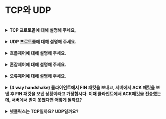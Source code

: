 # TCP와 UDP

<br>

<details>
    <summary><b>TCP 프로토콜에 대해 설명해 주세요,</b></summary>
    <br>
    OSI 7계층에서 4계층인 전송계층에서 사용하는 프로토콜로서 신뢰성있는 데이터 통신을 가능하게 합니다. <br>
    양방향 통신을 하며, 데이터를 순차 전송을 보장합니다. 그리고 TCP는 수신측의 버퍼 오버 플로우를 막기 위한 흐름제어와 네트워크 과부하를 방지하는 혼잡제어의 역할을 수행합니다. 
</details>

<br>

<details>
    <summary><b>UDP 프로토콜에 대해 설명해 주세요.</b></summary>
    <br>
    TCP보다 신뢰성은 떨어지지만, 전송 속다가 일반적으로 빠른 프로토콜입니다. 서로 연결된 네트워크를 통해 팻킷 데이터그램을 전달하는 목적으로 사용합니다. <br>
    그리고 실시간 전송이 필요한 서비스에서 주로 사용합니다. 예를 들면 실시간 유트브 스트림을 예로 들 수 있습니다. 
</details>

<br>

<details>
    <summary><b>흐름제어에 대해 설명해 주세요.</b></summary>
    <br>
    전송자가 데이터를 만드는 속도와 수신자가 데이터를 사용의 속도의 균현을 맞추는 것을 흐름제어라고 할 수 있습니다. 흐름제어를 하기 위해서는 수신측의 수신 위도우 변수를 이용합니다. 
    <br> 흐름제어의 방법은 2가지 입니다. 첫번째는 Stop and Wait 입니다. 매번 전송한 패킷에 대한 확인 응답을 받아야 그 다음 패킷을 전송할 수 있습니다. 이러한 구조로 인해 비효율적이라는 단점이 있습니다.
    <br> 두번쨰는 Sliding Window 입니다. 송신측에서 확인 응답 없이 세그먼트를 전송할 수 있게 하여 데이터 흐름을 동적으로 조절하는 기법입니다. 따라서 송신측에서는 ACK 프레임을 수신하지 않더라도 여러 개의 프레임을 연속적으로 전송할 수 있습니다.
</details>

<br>

<details>
    <summary><b>혼잡제어에 대해 설명해 주세요.</b></summary>
    <br>
    공유자원인 네트워크망의 혼잡을 악화시켜 통신에 충돌이 나게 하는 것을 줄이고, 한정된 자원을 잘 분배하여 원활히 돌아갈 수 있도록 제어하는 것을 혼잡 제어라고 합니다.
    <br>
    방법은 2가지가 있습니다. 
    첫번쨰, AIMD방식은 네트워크에 문제가 없다면 혼잡 윈도우 크기를 1씩증가시키고 혼잡하다면 절반으로 줄이는 방식입니다. 나중에 네트워크에 진입하는 쪽이 불리하지만 시간이 지남에 따라 윈도우 크기가 평형상태로 수렴합니다. 네트워크에 문제가 없는 상황에서 초반에 대역폭을 제대로 활용하는데 시간이 걸린다는 단점이 있습니다.
    <br>
    두번쨰, Slow start 방식은 네트워크에 문제가 없다면 지수적으로 윈도우 크기를 늘리고 혼잡하다면 크기를 1로 만드는 방식입니다. 혼잡제어 정책에는 3ack duplicate, time out, threshold가 사용됩니다. 3ack duplicate는 네트워크에 문제가 발생해 3번의 같은 패킷 번호로 ack가 응답한 상황을 의미합니다. 이런 상황에서는 time out을 기다리지 않고 빠른 재전송을 사용합니다. Threshold는 혼잡 윈도우크기의 임계점을 말합니다. 혼잡제어 정책은 여러가지가 있지만 기본적으로 네트워크가 혼잡하면 윈도우 사이즈를 줄이고 아니면 늘리는 철학을 가지며 3ack duplicate, time out, threshold등을 고려해 장애 상황판단하고 윈도우 사이즈를 조절합니다.
</details>

<br>

<details>
    <summary><b>오류제어에 대해 설명해 주세요.</b></summary>
    <br>
    오류 검출과 재전송을 포함하며, ARQ(Automatic Repeat Request) 기법을 사용해 프레임이 손상되었거나 손실되었을 경우, 재전송을 통해 오류를 복구하는 것을 흐름제어라고 합니다.
    <br>
    3가지 방식이 있습니다. 첫번째, Stop and Wait은 송신 측에서 1개의 프레임을 송신하고, 수신측에서 수신된 프레임의 에러 유무에 따라 ACK 혹은 NAK(Negative Acknowledgement)를 보내는 방식입니다.
    <br>
    두번째, Go back N방식은 오류가 난 패킷 번호로부터 전체를 재전송하는 방식을 말합니다. 오류가 발생한 패킷 뒤에 정상적으로 도착한 패킷은 폐기되며 재전송되는 패킷을 기다립니다. 
    <br>
    세번쨰, Selective Repeat방식은 오류가 발생한 패킷만을 재전송합니다. 두 방식의 차이점은 Go Back N방식은 오류가 발생한 패킷 이후에 전체를 재전송하여 비효율적인면이 있지만 따로 버퍼를 관리가 필요 없습니다. 
    Selective Repeat 방식은 오류가 발생한 패킷을 다시 재정렬해야하기 때문에 버퍼를 관리해야합니다.
</details>

<br>

<details>
    <summary><b>(4 way handshake) 클라이언트에서 FIN 패킷을 보내고, 서버에서 ACK 패킷을 보낸 후 FIN 패킷을 보낸 상황이라고 가정합시다. 이때 클라인트에서 ACK패킷을 전송했는데, 서버에서 받지 못했다면 어떻게 될까요?</b></summary>
    <br>
    두가지 경우가 있을 것 같습니다. 첫번쨰는 서버에서 ACK 패킷을 받지 못했다는 것을 클라이언트에 알려주어 다시 패킷을 보낼 줄 수 있을 것 같습니다. <br>
    그리고 두번째는 time way 상태인 클라이언트가 일정 시간이 되어 종료되는 상황입니다. 그렇게 되면 서버는 ACK 패킷을 받지 못한채, 타임아웃으로 종료될 것 같습니다.
</details>

<br>

<details>
    <summary><b>넷플릭스는 TCP일까요? UDP일까요? </b></summary>
    <br>
    넷플릭스는 TCP 입니다. 고화질의 영상을 사용자가 시청하는 것이 중요하기 때문입니다. 만약 실시간 전송이 중요하다면, UDP로 처리하는 것이 좋을 것 같습니다. 
</details>

